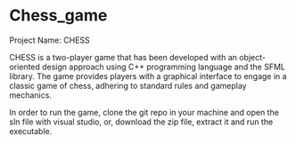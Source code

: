 # Chess_game

Project Name: CHESS

CHESS is a two-player game that has been developed with an object-oriented design approach using C++ programming language and the SFML library. The game provides players with a graphical interface to engage in a classic game of chess, adhering to standard rules and gameplay mechanics.

In order to run the game, clone the git repo in your machine and open the sln file with visual studio, or, download the zip file, extract it and run the executable.
